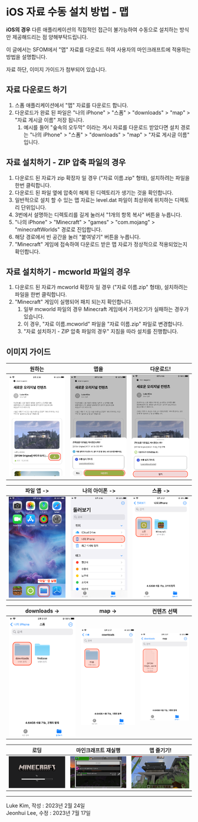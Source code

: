 # iOS 자료 수동 설치 방법 - 맵

**iOS의 경우** 다른 애플리케이션의 직접적인 접근이 불가능하여 수동으로 설치하는 방식만 제공해드리는 점 양해부탁드립니다.

이 글에서는 SFOM에서 "맵" 자료를 다운로드 하여 사용자의 마인크래프트에 적용하는 방법을 설명합니다.

자료 하단, 이미지 가이드가 첨부되어 있습니다.

## 자료 다운로드 하기

1. 스폼 애플리케이션에서 "맵" 자료를 다운로드 합니다.
2. 다운로드가 완료 된 파일은 "나의 iPhone" > "스폼" > "downloads" > "map" > "자료 게시글 이름" 저장 됩니다.
    1. 예시를 들어 "숲속의 오두막" 이라는 게시 자료를 다운로드 받았다면 설치 경로는 "나의 iPhone" > "스폼" > "downloads" > "map" > "자료 게시글 이름" 입니다.

## 자료 설치하기 - ZIP 압축 파일의 경우

1. 다운로드 된 자료가 zip 확장자 일 경우 ("자료 이름.zip" 형태), 설치하려는 파일을 한번 클릭합니다.
2. 다운로드 된 파일 옆에 압축이 해제 된 디렉토리가 생기는 것을 확인합니다.
3. 일반적으로 설치 할 수 있는 맵 자료는 level.dat 파일이 최상위에 위치하는 디렉토리 단위입니다.
4. 3번에서 설명하는 디렉토리를 길게 눌러서 "1개의 항목 복사" 버튼을 누릅니다.
5. "나의 iPhone" > "Minecraft" > "games" > "com.mojang" > "minecraftWorlds" 경로로 진입합니다.
6. 해당 경로에서 빈 공간을 눌러 "붙여넣기" 버튼을 누릅니다.
7. "Minecraft" 게임에 접속하여 다운로드 받은 맵 자료가 정상적으로 적용되었는지 확인합니다.

## 자료 설치하기 - mcworld 파일의 경우

1. 다운로드 된 자료가 mcworld 확장자 일 경우 ("자료 이름.zip" 형태), 설치하려는 파일을 한번 클릭합니다.
2. "Minecraft" 게임이 실행되어 패치 되는지 확인합니다.
    1. 일부 mcworld 파일의 경우 Minecraft 게임에서 가져오기가 실패하는 경우가 있습니다.
    2. 이 경우, "자료 이름.mcworld" 파일을 "자료 이름.zip" 파일로 변경합니다.
    3. "자료 설치하기 - ZIP 압축 파일의 경우" 지침을 따라 설치를 진행합니다.

## 이미지 가이드

| 원하는                                               | 맵을                                                | 다운로드!                                             |
|---------------------------------------------------|---------------------------------------------------|---------------------------------------------------|
| ![](./guide_installation_map_ko.assets/Map01.png) | ![](./guide_installation_map_ko.assets/Map02.PNG) | ![](./guide_installation_map_ko.assets/Map03.PNG) |

| 파일 앱 ->                                           | 나의 아이폰 ->                                         | 스폼 ->                                             | 
|---------------------------------------------------|---------------------------------------------------|---------------------------------------------------|
| ![](./guide_installation_map_ko.assets/Map04.png) | ![](./guide_installation_map_ko.assets/Map05.png) | ![](./guide_installation_map_ko.assets/Map06.png) | 

| downloads ->                                      | map ->                                            | 컨텐츠 선택                                            |
|---------------------------------------------------|---------------------------------------------------|---------------------------------------------------|
| ![](./guide_installation_map_ko.assets/Map07.png) | ![](./guide_installation_map_ko.assets/Map08.png) | ![](./guide_installation_map_ko.assets/Map09.png) |

| 로딩                                                | 마인크래프트 재실행                                       | 맵 즐기기!                                            |
|---------------------------------------------------|--------------------------------------------------|---------------------------------------------------|
| ![](./guide_installation_map_ko.assets/Map10.png) | ![](./guide_installation_map_ko.assets/Map11.png) | ![](./guide_installation_map_ko.assets/Map12.png) |


---

Luke Kim, 작성 : 2023년 2월 24일  
Jeonhui Lee, 수정 : 2023년 7월 17일 